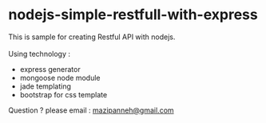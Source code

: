 # nodejs-simple-restfull-with-express
This is sample for creating Restful API with nodejs.</br></br>
Using technology : 
- express generator
- mongoose node module
- jade templating
- bootstrap for css template

Question ? please email : mazipanneh@gmail.com


